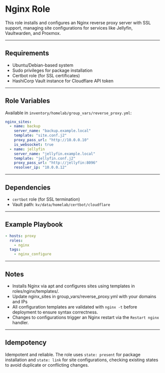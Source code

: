 # Nginx Role

This role installs and configures an Nginx reverse proxy server with SSL support, managing site configurations for services like Jellyfin, Vaultwarden, and Proxmox.

---

## Requirements
* Ubuntu/Debian-based system  
* Sudo privileges for package installation  
* Certbot role (for SSL certificates)  
* HashiCorp Vault instance for Cloudflare API token  

---

## Role Variables
Available in `inventory/homelab/group_vars/reverse_proxy.yml`:

```yaml
nginx_sites:
  - name: backup
    server_name: "backup.example.local"
    template: "site.conf.j2"
    proxy_pass_url: "http://10.0.0.10"
    is_websocket: true
  - name: jellyfin
    server_name: "jellyfin.example.local"
    template: "jellyfin.conf.j2"
    proxy_pass_url: "http://jellyfin:8096"
    resolver_ip: "10.0.0.12"
```

---

## Dependencies
- `certbot` role (for SSL termination)
- Vault path: `kv/data/homelab/certbot/cloudflare`

---

## Example Playbook
```yaml
- hosts: proxy
  roles:
    - nginx
  tags:
    - nginx_configure
```

---

## Notes
- Installs Nginx via apt and configures sites using templates in roles/nginx/templates/.
- Update nginx_sites in group_vars/reverse_proxy.yml with your domains and IPs
- All configuration templates are validated with `nginx -t` before deployment to ensure syntax correctness.
- Changes to configurations trigger an Nginx restart via the `Restart nginx` handler.

---

## Idempotency
Idempotent and reliable. The role uses `state: present` for package installation and `state: link` for site configurations, checking existing states to avoid duplicate or conflicting changes.